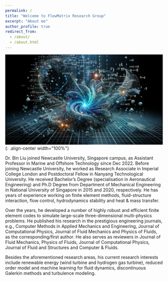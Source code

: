 ```yaml
---
permalink: /
title: "Welcome to FlowMatrix Research Group"
excerpt: "About me"
author_profile: true
redirect_from: 
  - /about/
  - /about.html
---
```


![logo image](images/logo_1.png){: .align-center width="100%"}

Dr. Bin Liu joined Newcastle University, Singapore campus, as Assistant Professor in Marine and Offshore Technology since Dec 2022. Before joining Newcastle University, he worked as Research Associate in Imperial College London and Postdoctoral Fellow in Nanyang Technological University. He received Bachelor’s Degree (specialisation in Aeronautical Engineering) and Ph.D Degree from Department of Mechanical Engineering in National University of Singapore in 2015 and 2020, respectively. He has years of experience working on finite element methods, fluid-structure interaction, flow control, hydrodynamics stability and heat & mass transfer.

Over the years, he developed a number of highly robust and efficient finite element codes to simulate large-scale three-dimensional multi-physics problems. He published his research in the prestigious engineering journals, e.g., Computer Methods in Applied Mechanics and Engineering, Journal of Computational Physics, Journal of Fluid Mechanics and Physics of Fluids, as the corresponding/first author. He also serves as reviewers in Journal of Fluid Mechanics, Physics of Fluids, Journal of Computational Physics, Journal of Fluid and Structures and Computer & Fluids.

Besides the aforementioned research areas, his current research interests include renewable energy (wind turbine and hydrogen gas turbine), reduced order model and machine learning for fluid dynamics, discontinuous Galerkin methods and turbulence modeling.

